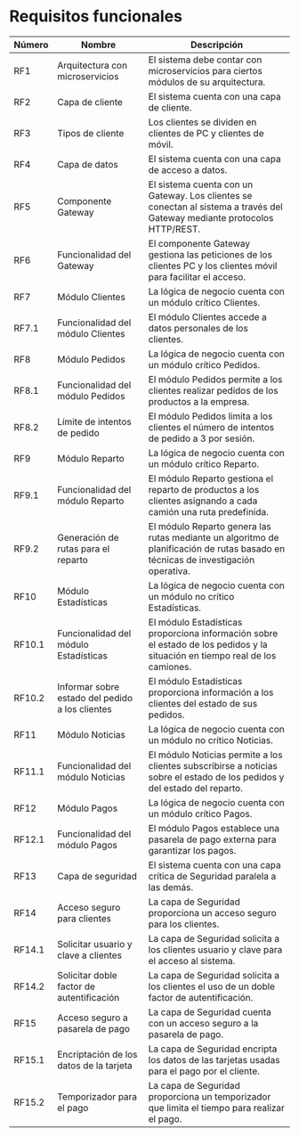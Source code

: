 # Requisitos funcionales

| Número | Nombre                                          | Descripción                                                                                                                       |
| ------ | ----------------------------------------------- | --------------------------------------------------------------------------------------------------------------------------------- |
| RF1    | Arquitectura con microservicios                 | El sistema debe contar con microservicios para ciertos módulos de su arquitectura.                                                |
| RF2    | Capa de cliente                                 | El sistema cuenta con una capa de cliente.                                                                                        |
| RF3    | Tipos de cliente                                | Los clientes se dividen en clientes de PC y clientes de móvil.                                                                    |
| RF4    | Capa de datos                                   | El sistema cuenta con una capa de acceso a datos.                                                                                 |
| RF5    | Componente Gateway                              | El sistema cuenta con un Gateway. Los clientes se conectan al sistema a través del Gateway mediante protocolos HTTP/REST.         |
| RF6    | Funcionalidad del Gateway                       | El componente Gateway gestiona las peticiones de los clientes PC y los clientes móvil para facilitar el acceso.                   |
| RF7    | Módulo Clientes                                 | La lógica de negocio cuenta con un módulo crítico Clientes.                                                                       |
| RF7.1  | Funcionalidad del módulo Clientes               | El módulo Clientes accede a datos personales de los clientes.                                                                     |
| RF8    | Módulo Pedidos                                  | La lógica de negocio cuenta con un módulo crítico Pedidos.                                                                        |
| RF8.1  | Funcionalidad del módulo Pedidos                | El módulo Pedidos permite a los clientes realizar pedidos de los productos a la empresa.                                          |
| RF8.2  | Límite de intentos de pedido                    | El módulo Pedidos limita a los clientes el número de intentos de pedido a 3 por sesión.                                           |
| RF9    | Módulo Reparto                                  | La lógica de negocio cuenta con un módulo crítico Reparto.                                                                                |
| RF9.1  | Funcionalidad del módulo Reparto                | El módulo Reparto gestiona el reparto de productos a los clientes asignando a cada camión una ruta predefinida.                   |
| RF9.2  | Generación de rutas para el reparto             | El módulo Reparto genera las rutas mediante un algoritmo de planificación de rutas basado en técnicas de investigación operativa. |
| RF10   | Módulo Estadísticas                             | La lógica de negocio cuenta con un módulo no crítico Estadísticas.                                                                |
| RF10.1 | Funcionalidad del módulo Estadísticas           | El módulo Estadísticas proporciona información sobre el estado de los pedidos y la situación en tiempo real de los camiones.      |
| RF10.2 | Informar sobre estado del pedido a los clientes | El módulo Estadísticas proporciona información a los clientes del estado de sus pedidos.                                          |
| RF11   | Módulo Noticias                                 | La lógica de negocio cuenta con un módulo no crítico Noticias.                                                                    |
| RF11.1 | Funcionalidad del módulo Noticias               | El módulo Noticias permite a los clientes subscribirse a noticias sobre el estado de los pedidos y del estado del reparto.        |
| RF12   | Módulo Pagos                                    | La lógica de negocio cuenta con un módulo crítico Pagos.                                                                          |
| RF12.1 | Funcionalidad del módulo Pagos                  | El módulo Pagos establece una pasarela de pago externa para garantizar los pagos.                                                 |
| RF13   | Capa de seguridad                               | El sistema cuenta con una capa crítica de Seguridad paralela a las demás.                                                         |
| RF14   | Acceso seguro para clientes                     | La capa de Seguridad proporciona un acceso seguro para los clientes.                                                              |
| RF14.1 | Solicitar usuario y clave a clientes            | La capa de Seguridad solicita a los clientes usuario y clave para el acceso al sistema.                                           |
| RF14.2 | Solicitar doble factor de autentificación       | La capa de Seguridad solicita a los clientes el uso de un doble factor de autentificación.                                        |
| RF15   | Acceso seguro a pasarela de pago                | La capa de Seguridad cuenta con un acceso seguro a la pasarela de pago.                                                           |
| RF15.1 | Encriptación de los datos de la tarjeta         | La capa de Seguridad encripta los datos de las tarjetas usadas para el pago por el cliente.                                       |
| RF15.2 | Temporizador para el pago                       | La capa de Seguridad proporciona un temporizador que limita el tiempo para realizar el pago.                                      |
